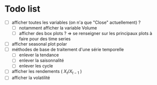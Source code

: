 # Todo list
- [ ] afficher toutes les variables (on n'a que "Close" actuellement) ?
  - [ ] notamment afficher la variable Volume
  - [ ] afficher des box plots ? => se renseigner sur les principaux plots à faire pour des time series
- [ ] afficher seasonal plot polar
- [ ] méthodes de base de traitement d'une série temporelle
  - [ ] enlever la tendance
  - [ ] enlever la saisonnalité
  - [ ] enlever les cycle
- [ ] afficher les rendements ( $X_t / X_{t-1}$ )
- [ ] afficher la volatilité
